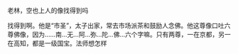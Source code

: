 老林，空也上人的像找得到吗

找得到啊。他是“市圣”，太子出家，常去市场派茶和鼓励人念佛。他这尊像口吐六尊佛像，因为……南…无…阿…弥…陀…佛…六个字嘛。只有两尊，一在京都，另一在高知，都是一级国宝。法师想怎样
